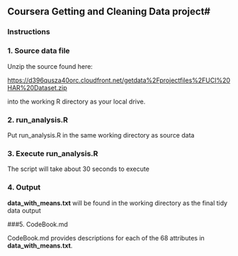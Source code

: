 ## Coursera Getting and Cleaning Data project#

### Instructions

### 1.  Source data file  
Unzip the source found here:


https://d396qusza40orc.cloudfront.net/getdata%2Fprojectfiles%2FUCI%20HAR%20Dataset.zip


into the working R directory as your local drive.

### 2. run_analysis.R

Put run_analysis.R in the same working directory as source data

###	3.  Execute run_analysis.R

The script will take about 30 seconds to execute

###	4.  Output

**data\_with_means.txt** will be found in the working directory as the final tidy data output

###5. CodeBook.md

CodeBook.md provides descriptions for each of the 68  attributes in **data\_with_means.txt**.



	